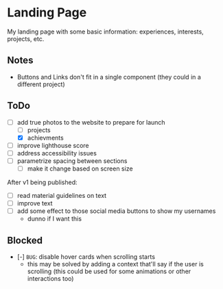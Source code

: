 # Landing Page

My landing page with some basic information: experiences, interests, projects, etc.

## Notes

- Buttons and Links don't fit in a single component (they could in a different project)

## ToDo

- [ ] add true photos to the website to prepare for launch
  - [ ] projects
  - [x] achievments
- [ ] improve lighthouse score
- [ ] address accessibility issues
- [ ] parametrize spacing between sections
  - [ ] make it change based on screen size

After v1 being published:
- [ ] read material guidelines on text
- [ ] improve text
- [ ] add some effect to those social media buttons to show my usernames
  - dunno if I want this


## Blocked

- [-] `BUG`: disable hover cards when scrolling starts
  - this may be solved by adding a context that'll say if the user is scrolling (this could be used for some animations or other interactions too)